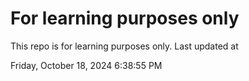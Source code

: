 # For learning purposes only
This repo is for learning purposes only.
Last updated at

Friday, October 18, 2024 6:38:55 PM

